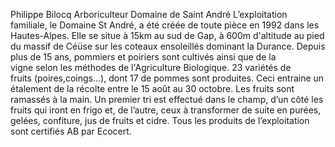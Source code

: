Philippe Bilocq
Arboriculteur 
Domaine de Saint André
L’exploitation familiale, le Domaine St André, a été créée de toute pièce en 1992 dans les Hautes-Alpes. Elle se situe à 15km au sud de Gap, à 600m d'altitude au pied du massif de Céüse sur les coteaux ensoleillés dominant la Durance. Depuis plus de 15 ans, pommiers et poiriers sont cultivés ainsi que de la vigne selon les méthodes de l'Agriculture Biologique. 23 variétés de fruits (poires,coings…), dont 17 de pommes sont produites.
Ceci entraine un étalement de la récolte entre le 15 août au 30 octobre. 
Les fruits sont ramassés à la main. Un premier tri est effectué dans le champ, d’un côté les fruits qui iront en frigo et, de l’autre, ceux à transformer de suite en purées, gelées, confiture, jus de fruits et cidre.
Tous les produits de l’exploitation sont certifiés AB par Ecocert.

